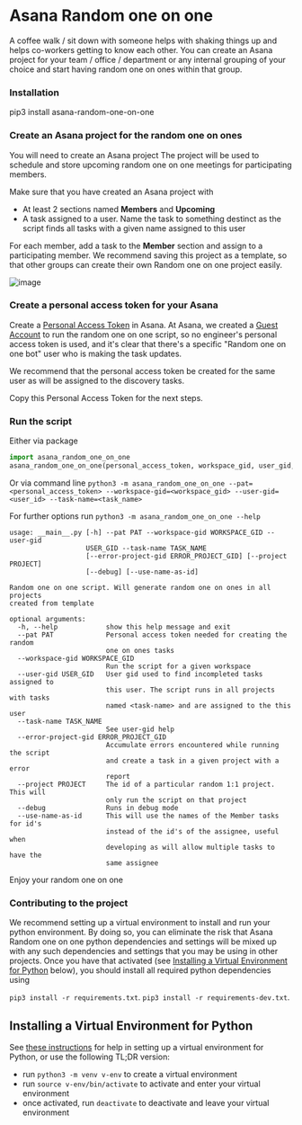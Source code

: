 # Asana Random one on one
A coffee walk / sit down with someone helps with shaking things up and helps co-workers getting to know each other.
You can create an Asana project for your team / office / department or any internal grouping of your choice and start having random one on ones within that group.

### Installation
pip3 install asana-random-one-on-one

### Create an Asana project for the random one on ones
You will need to create an Asana project 
The project will be used to schedule and store upcoming random one on one meetings for participating members.

Make sure that you have created an Asana project with
- At least 2 sections named **Members** and **Upcoming**
- A task assigned to a user. Name the task to something destinct as the script finds all tasks with a given name assigned to this user

For each member, add a task to the **Member** section and assign to a participating member.
We recommend saving this project as a template, so that other groups can create their own Random one on one project easily.

![image](https://user-images.githubusercontent.com/9914844/112167248-369f1180-8be8-11eb-9ab5-9b6f02a9262f.png)

### Create a personal access token for your Asana
Create a [Personal Access Token](https://developers.asana.com/docs/personal-access-token) in Asana. At Asana, we created a [Guest Account](https://asana.com/guide/help/organizations/guests) to run the random one on one script, so no engineer's personal access token is used, and it's clear that there's a specific "Random one on one bot" user who is making the task updates.

We recommend that the personal access token be created for the same user as will be assigned to the discovery tasks.

Copy this Personal Access Token for the next steps.

### Run the script
Either via package
``` python
import asana_random_one_on_one
asana_random_one_on_one(personal_access_token, workspace_gid, user_gid, task_name)
```
Or via command line
`python3 -m asana_random_one_on_one --pat=<personal_access_token> --workspace-gid=<workspace_gid> --user-gid=<user_id> --task-name=<task_name>`


For further options run `python3 -m asana_random_one_on_one --help`
```
usage: __main__.py [-h] --pat PAT --workspace-gid WORKSPACE_GID --user-gid
                   USER_GID --task-name TASK_NAME
                   [--error-project-gid ERROR_PROJECT_GID] [--project PROJECT]
                   [--debug] [--use-name-as-id]

Random one on one script. Will generate random one on ones in all projects
created from template

optional arguments:
  -h, --help            show this help message and exit
  --pat PAT             Personal access token needed for creating the random
                        one on ones tasks
  --workspace-gid WORKSPACE_GID
                        Run the script for a given workspace
  --user-gid USER_GID   User gid used to find incompleted tasks assigned to
                        this user. The script runs in all projects with tasks
                        named <task-name> and are assigned to the this user
  --task-name TASK_NAME
                        See user-gid help
  --error-project-gid ERROR_PROJECT_GID
                        Accumulate errors encountered while running the script
                        and create a task in a given project with a error
                        report
  --project PROJECT     The id of a particular random 1:1 project. This will
                        only run the script on that project
  --debug               Runs in debug mode
  --use-name-as-id      This will use the names of the Member tasks for id's
                        instead of the id's of the assignee, useful when
                        developing as will allow multiple tasks to have the
                        same assignee
```

Enjoy your random one on one


### Contributing to the project
We recommend setting up a virtual environment to install and run your python environment. By doing so, you can eliminate
the risk that Asana Random one on one python dependencies and settings will be mixed up with any such dependencies and settings that you
may be using in other projects. Once you have that activated (see [Installing a Virtual Environment for Python](#installing-a-virtual-environment-for-python) below), you should install all required python dependencies using

`pip3 install -r requirements.txt`.
`pip3 install -r requirements-dev.txt`.

## Installing a Virtual Environment for Python

See [these instructions](https://packaging.python.org/guides/installing-using-pip-and-virtual-environments/) for help in
setting up a virtual environment for Python, or use the following TL;DR version:

* run `python3 -m venv v-env` to create a virtual environment
* run `source v-env/bin/activate` to activate and enter your virtual environment
* once activated, run `deactivate` to deactivate and leave your virtual environment
